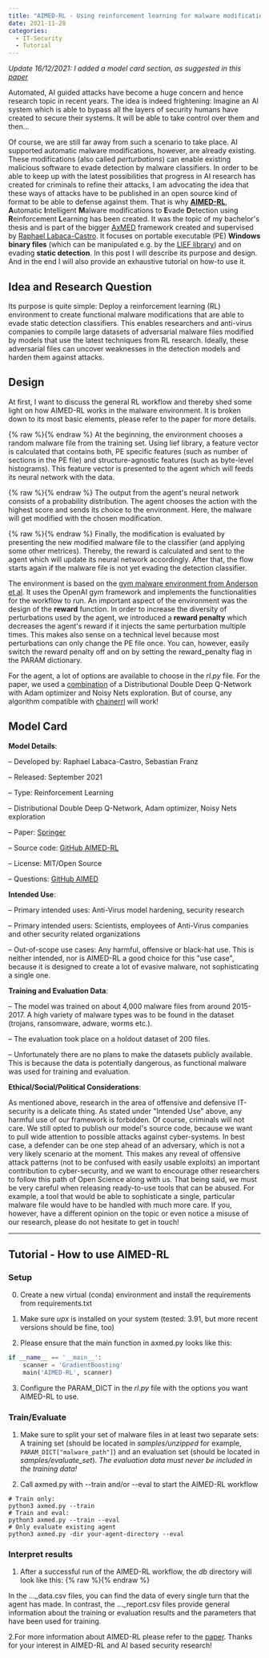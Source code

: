 ```yaml
---
title: "AIMED-RL - Using reinforcement learning for malware modification"
date: 2021-11-28
categories:
  - IT-Security
  - Tutorial
---
```


*Update 16/12/2021: I added a model card section, as suggested in this [paper](https://arxiv.org/pdf/1810.03993.pdf)*

Automated, AI guided attacks have become a huge concern and hence research topic in recent years. The idea is indeed
frightening: Imagine an AI system which is able to bypass all the layers of security humans have created to secure
their systems. It will be able to take control over them and then...

Of course, we are still far away from such a scenario to take place. AI supported automatic malware modifications, however,
are already existing. These modifications (also called *perturbations*) can enable existing malicious software 
to evade detection by malware classifiers.
In order to be able to keep up with the latest possibilities that progress in AI research has
created for criminals to refine their attacks, I am advocating the idea that these ways of attacks have to be
published in an open source kind of format to be able to defense against them.
That is why **[AIMED-RL](https://github.com/SebieF/AIMED)**, **A**utomatic **I**ntelligent **M**alware modifications 
to **E**vade **D**etection using **R**einforcement **L**earning has been created. It was the topic of my bachelor's thesis
and is part of the bigger [AxMED](https://github.com/zRapha/AIMED) framework created and supervised by 
[Raphael Labaca-Castro](https://www.unibw.de/technische-informatik/mitarbeiter/wissenschaftliche-mitarbeiter-innen/m-sc-raphael-labaca-castro).
It focuses on portable executable (PE) **Windows binary files** 
(which can be manipulated e.g. by the [LIEF library](https://github.com/lief-project/LIEF)) and on evading **static 
detection**.
In this post I will describe its purpose and design. And in the end I will also provide an exhaustive tutorial on
how-to use it.

## Idea and Research Question 
Its purpose is quite simple: Deploy a reinforcement learning (RL) environment to create functional malware modifications
that are able to evade static detection classifiers. 
This enables researchers and anti-virus companies to compile large datasets
of adversarial malware files modified by models that use the latest techniques from RL research.
Ideally, these adversarial files can uncover weaknesses in the detection models and harden them against attacks.

## Design
At first, I want to discuss the general RL workflow and thereby shed some light on how AIMED-RL works in the malware
environment. It is broken down to its most basic elements, please refer to the paper for more details.

{% raw %}<img src="https://sebief.github.io/assets/images/aimedRL/aimedrl-state.png" alt="">{% endraw %}
At the beginning, the environment chooses a random malware file from the training set. Using lief library,
a feature vector is calculated that contains both, PE specific features (such as number of sections in the PE file)
and structure-agnostic features (such as byte-level histograms). This feature vector is presented to the agent which
will feeds its neural network with the data.

{% raw %}<img src="https://sebief.github.io/assets/images/aimedRL/aimedrl-action.png" alt="">{% endraw %}
The output from the agent's neural network consists of a probability distribution. The agent chooses the action with
the highest score and sends its choice to the environment. Here, the malware will get modified with the chosen
modification.

{% raw %}<img src="https://sebief.github.io/assets/images/aimedRL/aimedrl-reward.png" alt="">{% endraw %}
Finally, the modification is evaluated by presenting the new modified malware file to the classifier (and applying
some other metrices). Thereby, the reward is calculated and sent to the agent which will update its neural network
accordingly. After that, the flow starts again if the malware file is not yet evading the detection classifier.

The environment is based on the [gym malware environment from Anderson et al](https://github.com/endgameinc/gym-malware).
It uses the OpenAI gym framework and implements the functionalities for the workflow to run.
An important aspect of the environment was the design of the **reward** function. In order to increase the diversity
of perturbations used by the agent, we introduced a **reward penalty** which
decreases the agent's reward if it injects the same perturbation multiple times. This makes also sense on a technical
level because most perturbations can only change the PE file once. You can, however, easily switch the reward penalty
off and on by setting the reward_penalty flag in the PARAM dictionary.

For the agent, a lot of options are available to choose in the *rl.py* file. For the paper, we used a 
[combination](https://arxiv.org/abs/1710.02298) of a Distributional Double Deep Q-Network with Adam optimizer 
and Noisy Nets exploration. But of course, any algorithm compatible with 
[chainerrl](https://github.com/chainer/chainerrl) will work! 

## Model Card

**Model Details**:

– Developed by: Raphael Labaca-Castro, Sebastian Franz

– Released: September 2021

– Type: Reinforcement Learning

– Distributional Double Deep Q-Network, Adam optimizer, Noisy Nets exploration

– Paper: [Springer](https://link.springer.com/chapter/10.1007/978-3-030-86514-6_3)

– Source code: [GitHub AIMED-RL](https://github.com/SebieF/AIMED)

– License: MIT/Open Source

– Questions: [GitHub AIMED](https://github.com/zRapha/AIMED/issues)

**Intended Use**:

– Primary intended uses: Anti-Virus model hardening, security research

– Primary intended users: Scientists, employees of Anti-Virus companies and other security related organizations

– Out-of-scope use cases: Any harmful, offensive or black-hat use. This is neither intended, nor is AIMED-RL a good
choice for this "use case", because it is designed to create a lot of evasive malware, not sophisticating a single one.

**Training and Evaluation Data**:

– The model was trained on about 4,000 malware files from around 2015-2017. A high variety of malware types was to
be found in the dataset (trojans, ransomware, adware, worms etc.).

– The evaluation took place on a holdout dataset of 200 files.

– Unfortunately there are no plans to make the datasets publicly available. This is because the data is potentially
dangerous, as functional malware was used for training and evaluation.

**Ethical/Social/Political Considerations**:

As mentioned above, research in the area of offensive and defensive IT-security is a delicate thing. As stated under
"Intended Use" above, any harmful use of our framework is forbidden. Of course, criminals will not care. We still opted 
to publish our model's source code, because we want to pull wide attention to possible attacks against cyber-systems.
In best case, a defender can be one step ahead of an adversary, which is not a very likely scenario at the moment.
This makes any reveal of offensive attack patterns (not to be confused with easily usable exploits) an important
contribution to cyber-security, and we want to encourage other researchers to follow this path of Open Science along
with us. That being said, we must be very careful when releasing ready-to-use tools that can be abused. For example,
a tool that would be able to sophisticate a single, particular malware file would have to be handled with much more care.
If you, however, have a different opinion on the topic or even notice a misuse of our research, 
please do not hesitate to get in touch!

---

## Tutorial - How to use AIMED-RL

### Setup
0. Create a new virtual (conda) environment and install the requirements from requirements.txt
1. Make sure *upx* is installed on your system (tested: 3.91, but more recent versions should be fine, too)

2. Please ensure that the main function in axmed.py looks like this:
```python
if __name__ == '__main__':
    scanner = 'GradientBoosting'
    main('AIMED-RL', scanner)
```

3. Configure the PARAM_DICT in the *rl.py* file with the options you want AIMED-RL to use.

### Train/Evaluate
1. Make sure to split your set of malware files in at least two separate sets: A training set (should be located in 
*samples/unzipped* for example, `PARAM_DICT["malware_path"]`) and an evaluation set (should be located in *samples/evaluate_set*).
*The evaluation data must never be included in the training data!*

2. Call axmed.py with --train and/or --eval to start the AIMED-RL workflow
```
# Train only:
python3 axmed.py --train 
# Train and eval:
python3 axmed.py --train --eval
# Only evaluate existing agent
python3 axmed.py -dir your-agent-directory --eval
```

### Interpret results
1. After a successful run of the AIMED-RL workflow, the *db* directory will look like this:
{% raw %}<img src="https://sebief.github.io/assets/images/aimedRL/aimedrl-eval.png" alt="">{% endraw %}

In the ..._data.csv files, you can find the data of every single turn that the agent has made. In contrast,
the ..._report.csv files provide general information about the training or evaluation results and the parameters
that have been used for training.

2.For more information about AIMED-RL please refer to the [paper](https://link.springer.com/chapter/10.1007/978-3-030-86514-6_3).
Thanks for your interest in AIMED-RL and AI based security research!
